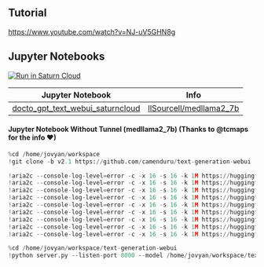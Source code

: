 ## Tutorial
https://www.youtube.com/watch?v=NJ-uV5GHN8g <br />

## Jupyter Notebooks
[![Run in Saturn Cloud](https://saturncloud.io/images/embed/run-in-saturn-cloud.svg)](https://app.community.saturnenterprise.io/dash/o/community/resources?templateId=582c3235bbfc4140b1decea53fbbaf15)

| Jupyter Notebook | Info
| --- | --- |
[docto_gpt_text_webui_saturncloud](docto_gpt_text_webui_saturncloud.md) | [llSourcell/medllama2_7b](https://huggingface.co/llSourcell/medllama2_7b)

#### Jupyter Notebook Without Tunnel (medllama2_7b) (Thanks to @tcmaps for the info ❤)
```py
%cd /home/jovyan/workspace
!git clone -b v2.1 https://github.com/camenduru/text-generation-webui

!aria2c --console-log-level=error -c -x 16 -s 16 -k 1M https://huggingface.co/4bit/medllama2_7b_s/resolve/main/model-00001-of-00002.safetensors -d /home/jovyan/workspace/text-generation-webui/models/medllama2_7b -o model-00001-of-00002.safetensors
!aria2c --console-log-level=error -c -x 16 -s 16 -k 1M https://huggingface.co/4bit/medllama2_7b_s/resolve/main/model-00002-of-00002.safetensors -d /home/jovyan/workspace/text-generation-webui/models/medllama2_7b -o model-00002-of-00002.safetensors
!aria2c --console-log-level=error -c -x 16 -s 16 -k 1M https://huggingface.co/4bit/medllama2_7b_s/raw/main/model.safetensors.index.json -d /home/jovyan/workspace/text-generation-webui/models/medllama2_7b -o model.safetensors.index.json
!aria2c --console-log-level=error -c -x 16 -s 16 -k 1M https://huggingface.co/4bit/medllama2_7b_s/raw/main/special_tokens_map.json -d /home/jovyan/workspace/text-generation-webui/models/medllama2_7b -o special_tokens_map.json
!aria2c --console-log-level=error -c -x 16 -s 16 -k 1M https://huggingface.co/4bit/medllama2_7b_s/raw/main/tokenizer.json -d /home/jovyan/workspace/text-generation-webui/models/medllama2_7b -o tokenizer.json
!aria2c --console-log-level=error -c -x 16 -s 16 -k 1M https://huggingface.co/4bit/medllama2_7b_s/raw/main/tokenizer_config.json -d /home/jovyan/workspace/text-generation-webui/models/medllama2_7b -o tokenizer_config.json
!aria2c --console-log-level=error -c -x 16 -s 16 -k 1M https://huggingface.co/4bit/medllama2_7b_s/raw/main/config.json -d /home/jovyan/workspace/text-generation-webui/models/medllama2_7b -o config.json
!aria2c --console-log-level=error -c -x 16 -s 16 -k 1M https://huggingface.co/4bit/medllama2_7b_s/raw/main/generation_config.json -d /home/jovyan/workspace/text-generation-webui/models/medllama2_7b -o generation_config.json
!aria2c --console-log-level=error -c -x 16 -s 16 -k 1M https://huggingface.co/4bit/medllama2_7b_s/resolve/main/tokenizer.model -d /home/jovyan/workspace/text-generation-webui/models/medllama2_7b -o tokenizer.model

%cd /home/jovyan/workspace/text-generation-webui
!python server.py --listen-port 8000 --model /home/jovyan/workspace/text-generation-webui/models/medllama2_7b
```
